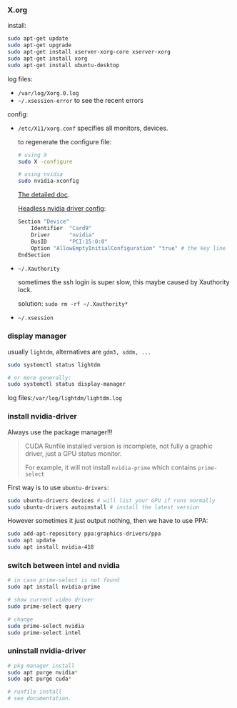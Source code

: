 ### X.org

install:

```bash
sudo apt-get update 
sudo apt-get upgrade
sudo apt-get install xserver-xorg-core xserver-xorg
sudo apt-get install xorg 
sudo apt-get install ubuntu-desktop
```



log files:

* `/var/log/Xorg.0.log`
* `~/.xsession-error`  to see the recent errors

config:

* `/etc/X11/xorg.conf`  specifies all monitors, devices.

  to regenerate the configure file:

  ```bash
  # using X
  sudo X -configure
  
  # using nvidia
  sudo nvidia-xconfig
  ```

  [The detailed doc](https://www.x.org/releases/current/doc/man/man5/xorg.conf.5.xhtml).

  [Headless nvidia driver config](https://unix.stackexchange.com/questions/211637/how-do-i-get-x-to-start-without-a-monitor-attached-while-using-nvidia-drivers):

  ```bash
  Section "Device"
      Identifier  "Card9"
      Driver      "nvidia"
      BusID       "PCI:15:0:0"
      Option "AllowEmptyInitialConfiguration" "true" # the key line
  EndSection
  ```



* `~/.Xauthority`

  sometimes the ssh login is super slow, this maybe caused by Xauthority lock.

  solution: `sudo rm -rf ~/.Xauthority*`

* `~/.xsession`

  

  

### display manager

usually `lightdm`, alternatives are `gdm3, sddm, ...`

```bash
sudo systemctl status lightdm

# or more generally:
sudo systemctl status display-manager
```

log files:`/var/log/lightdm/lightdm.log`



### install nvidia-driver

Always use the package manager!!!

> CUDA Runfile installed version is incomplete, not fully a  graphic driver, just a GPU status monitor.
>
> For example, it will not install `nvidia-prime` which contains `prime-select`

First way is to use `ubuntu-drivers`:

```bash
sudo ubuntu-drivers devices # will list your GPU if runs normally
sudo ubuntu-drivers autoinstall # install the latest version
```

However sometimes it just output nothing, then we have to use PPA:

```bash
sudo add-apt-repository ppa:graphics-drivers/ppa
sudo apt update
sudo apt install nvidia-418
```



### switch between intel and nvidia

```bash
# in case prime-select is not found
sudo apt install nvidia-prime

# show current video driver
sudo prime-select query

# change
sudo prime-select nvidia
sudo prime-select intel
```



### uninstall nvidia-driver

```bash
# pkg manager install
sudo apt purge nvidia*
sudo apt purge cuda*

# runfile install
# see documentation. 
```